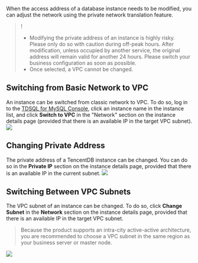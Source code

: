 When the access address of a database instance needs to be modified, you can adjust the network using the private network translation feature.

>!
>- Modifying the private address of an instance is highly risky. Please only do so with caution during off-peak hours. After modification, unless occupied by another service, the original address will remain valid for another 24 hours. Please switch your business configuration as soon as possible.
>- Once selected, a VPC cannot be changed.

## Switching from Basic Network to VPC
An instance can be switched from classic network to VPC. To do so, log in to the [TDSQL for MySQL Console](https://console.cloud.tencent.com/dcdb), click an instance name in the instance list, and click **Switch to VPC** in the "Network" section on the instance details page (provided that there is an available IP in the target VPC subnet).
![](https://main.qcloudimg.com/raw/735f3699ff0b139170a34724cedeb95f.png)

## Changing Private Address
The private address of a TencentDB instance can be changed. You can do so in the **Private IP** section on the instance details page, provided that there is an available IP in the current subnet.
![](https://main.qcloudimg.com/raw/e9b50d4a729e0e8a069e6f2243634181.png)

## Switching Between VPC Subnets
The VPC subnet of an instance can be changed. To do so, click **Change Subnet** in the **Network** section on the instance details page, provided that there is an available IP in the target VPC subnet.
>Because the product supports an intra-city active-active architecture, you are recommended to choose a VPC subnet in the same region as your business server or master node.
>
![](https://main.qcloudimg.com/raw/b2f24c54b12ebdd958d0da3cdf993b5b.png)

